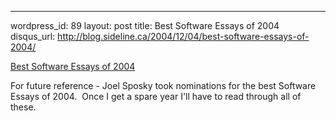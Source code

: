 --- 
wordpress_id: 89
layout: post
title: Best Software Essays of 2004
disqus_url: http://blog.sideline.ca/2004/12/04/best-software-essays-of-2004/

[Best Software Essays of 2004](http://discuss.joelonsoftware.com/default.asp?best04)

For future reference - Joel Sposky took nominations for the best Software Essays of 2004.  Once I get a spare year I'll have to read through all of these.
